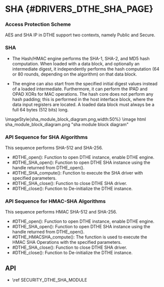 # SHA {#DRIVERS_DTHE_SHA_PAGE}

### Access Protection Scheme
AES and SHA IP in DTHE support two contexts, namely Public and Secure. 

### SHA
- The Hash/HMAC engine performs the SHA-1, SHA-2, and MD5 hash computation. 
When loaded with a data block, and optionally an intermediate digest, it 
independently performs the hash computation (64 or 80 rounds, depending on the 
algorithm) on that data block.

- The engine can also start from the specified initial digest values instead of
 a loaded intermediate. Furthermore, it can perform the IPAD and OPAD XORs for 
MAC operations. The hash core does not perform any hash padding; this is 
performed in the host interface block, where the data input registers are 
located. A loaded data block must always be a full 64 bytes (512 bits) long.

\imageStyle{sha_module_block_diagram.png,width:50%}
\image html sha_module_block_diagram.png "sha module block diagram"

### API Sequence for SHA Algorithms

This sequence performs SHA-512 and SHA-256.

- #DTHE_open(): Function to open DTHE instance, enable DTHE engine.
- #DTHE_SHA_open(): Function to open DTHE SHA instance using the handle returned from DTHE_open().
- #DTHE_SHA_compute(): Function to execute the SHA driver with specified parameters.
- #DTHE_SHA_close(): Function to close DTHE SHA driver.
- #DTHE_close(): Function to De-initialize the DTHE instance.

### API Sequence for HMAC-SHA Algorithms

This sequence performs HMAC SHA-512 and SHA-256.

- #DTHE_open(): Function to open DTHE instance, enable DTHE engine.
- #DTHE_SHA_open(): Function to open DTHE SHA instance using the handle returned from DTHE_open().
- #DTHE_HMACSHA_compute(): The function is used to execute the HMAC SHA Operations with the specified parameters.
- #DTHE_SHA_close(): Function to close DTHE SHA driver.
- #DTHE_close(): Function to De-initialize the DTHE instance.

## API
- \ref SECURITY_DTHE_SHA_MODULE

